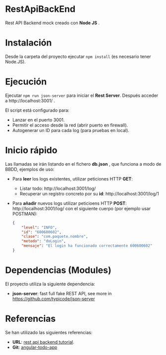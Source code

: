 # RestApiBackEnd
Rest API Backend mock creado con __Node JS__ .

# Instalación
Desde la carpeta del proyecto ejecutar `npm install` (es necesario tener Node.JS).

# Ejecución  
Ejecutar `npm run json-server` para iniciar el **Rest Server**. Después acceder a http://localhost:3001/ . 

El script está configurado para:
* Lanzar en el puerto 3001.
* Permitir el acceso desde la red (abrir puerto en firewall).
* Autogenerar un ID para cada log (para pruebas en local).

# Inicio rápido
Las llamadas se irán listando en el fichero __db.json__ , que funciona a modo de BBDD, ejemplos de uso:

* Para __leer__ los logs existentes, utilizar peticiones HTTP **GET**: 
  * Listar todo: http://localhost:3001/log/
  * Recuperar un registro concreto por su __id__: http://localhost:3001/log/1

* Para __añadir__ nuevos logs utilizar peticioens HTTP **POST**: http://localhost:3001/log/ con el siguiente cuerpo (por ejemplo usar POSTMAN):

  ```json
  {
      "level": "INFO",
      "id": "600600602",
      "clase": "com.paquete.nombre",
      "metodo": "doLogin",
      "mensaje": "El login ha funcionado correctamente 600600602"
  }
  ```

# Dependencias (Modules)
El proyecto utiliza la siguiente dependencia:
* **json-server**: fast full fake REST API, see more in https://github.com/typicode/json-server

# Referencias
Se han utilizado las siguientes referencias:
* **URL**: [rest api backend tutorial](https://www.sitepoint.com/angular-rxjs-create-api-service-rest-backend/).
* **Git**: [angular-todo-app](https://github.com/sitepoint-editors/angular-todo-app)
